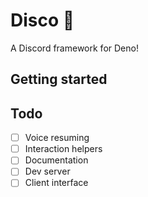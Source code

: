 # Disco 🪩

A Discord framework for Deno!

## Getting started

## Todo

- [ ] Voice resuming
- [ ] Interaction helpers
- [ ] Documentation
- [ ] Dev server
- [ ] Client interface
